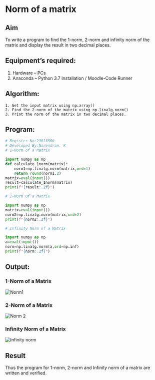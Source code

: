 # Norm of a matrix
## Aim
To write a program to find the 1-norm, 2-norm and infinity norm of the matrix and display the result in two decimal places.
## Equipment’s required:
1.	Hardware – PCs
2.	Anaconda – Python 3.7 Installation / Moodle-Code Runner
## Algorithm:
	1. Get the input matrix using np.array()   
    2. Find the 2-norm of the matrix using np.linalg.norm()
	3. Print the norm of the matrix in two decimal places.
## Program:
```Python
# Register No:23013500
# Developed By:Narendran. K
# 1-Norm of a Matrix

import numpy as np 
def calculate_1norm(matrix):
    norm1=np.linalg.norm(matrix,ord=1)
    return round(norm1,2)
matrix=eval(input())
result=calculate_1norm(matrix)
print(f"{result:.2f}")

# 2-Norm of a Matrix

import numpy as np
matrix=eval(input())
norm2=np.linalg.norm(matrix,ord=2)
print(f"{norm2:.2f}")

# Infinity Norm of a Matrix

import numpy as np 
a=eval(input())
norm=np.linalg.norm(a,ord=np.inf)
print(f"{norm:.2f}")


```
## Output:
### 1-Norm of a Matrix
![Norm1](https://github.com/Narendran-sec/Norm-of-a-matrix/assets/147473131/8561c818-ebe1-4e8d-a7a0-477e5265d562)



### 2-Norm of a Matrix
![Norm 2](https://github.com/Narendran-sec/Norm-of-a-matrix/assets/147473131/67f67311-005d-4315-846b-958dfbec6d13)


### Infinity Norm of a Matrix
![Infinity norm](https://github.com/Narendran-sec/Norm-of-a-matrix/assets/147473131/0ab99b99-ad7c-4911-bac0-c772df1221a4)


## Result
Thus the program for 1-norm, 2-norm and Infinity norm of a matrix are written and verified.
